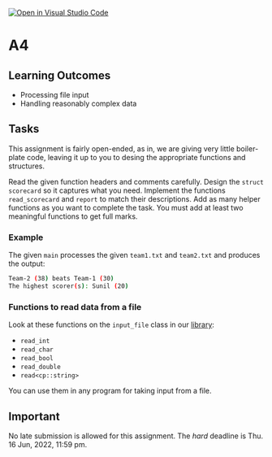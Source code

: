 [![Open in Visual Studio Code](https://classroom.github.com/assets/open-in-vscode-c66648af7eb3fe8bc4f294546bfd86ef473780cde1dea487d3c4ff354943c9ae.svg)](https://classroom.github.com/online_ide?assignment_repo_id=7998961&assignment_repo_type=AssignmentRepo)
# A4

## Learning Outcomes

- Processing file input
- Handling reasonably complex data

## Tasks

This assignment is fairly open-ended, as in, we are giving very little boiler-plate code, leaving it up to you to desing the appropriate functions and structures.

Read the given function headers and comments carefully. Design the `struct scorecard` so it captures what you need. Implement the functions `read_scorecard` and `report` to match their descriptions. Add as many helper functions as you want to complete the task. You must add at least two meaningful functions to get full marks.

### Example

The given `main` processes the given `team1.txt` and `team2.txt` and produces the output:

```sh
Team-2 (38) beats Team-1 (30)
The highest scorer(s): Sunil (20)
```

### Functions to read data from a file

Look at these functions on the `input_file` class in our [library](https://swaroopjoshi.in/courses/cp-library/classcp_1_1input__file.html):

- `read_int`
- `read_char`
- `read_bool`
- `read_double`
- `read<cp::string>`

You can use them in any program for taking input from a file.

## Important

No late submission is allowed for this assignment. The *hard* deadline is Thu. 16 Jun, 2022, 11:59 pm.
